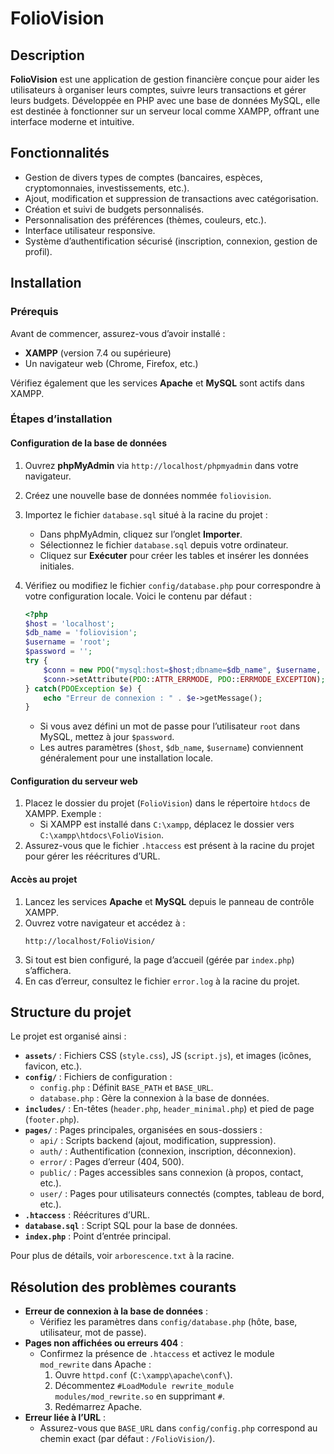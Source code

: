 # FolioVision

## Description

**FolioVision** est une application de gestion financière conçue pour aider les utilisateurs à organiser leurs comptes, suivre leurs transactions et gérer leurs budgets. Développée en PHP avec une base de données MySQL, elle est destinée à fonctionner sur un serveur local comme XAMPP, offrant une interface moderne et intuitive.

## Fonctionnalités

- Gestion de divers types de comptes (bancaires, espèces, cryptomonnaies, investissements, etc.).
- Ajout, modification et suppression de transactions avec catégorisation.
- Création et suivi de budgets personnalisés.
- Personnalisation des préférences (thèmes, couleurs, etc.).
- Interface utilisateur responsive.
- Système d’authentification sécurisé (inscription, connexion, gestion de profil).

## Installation

### Prérequis

Avant de commencer, assurez-vous d’avoir installé :

- **XAMPP** (version 7.4 ou supérieure)
- Un navigateur web (Chrome, Firefox, etc.)

Vérifiez également que les services **Apache** et **MySQL** sont actifs dans XAMPP.

### Étapes d’installation

#### Configuration de la base de données

1. Ouvrez **phpMyAdmin** via `http://localhost/phpmyadmin` dans votre navigateur.
2. Créez une nouvelle base de données nommée `foliovision`.
3. Importez le fichier `database.sql` situé à la racine du projet :
   - Dans phpMyAdmin, cliquez sur l’onglet **Importer**.
   - Sélectionnez le fichier `database.sql` depuis votre ordinateur.
   - Cliquez sur **Exécuter** pour créer les tables et insérer les données initiales.
4. Vérifiez ou modifiez le fichier `config/database.php` pour correspondre à votre configuration locale. Voici le contenu par défaut :

   ```php
   <?php
   $host = 'localhost';
   $db_name = 'foliovision';
   $username = 'root';
   $password = '';
   try {
       $conn = new PDO("mysql:host=$host;dbname=$db_name", $username, $password);
       $conn->setAttribute(PDO::ATTR_ERRMODE, PDO::ERRMODE_EXCEPTION);
   } catch(PDOException $e) {
       echo "Erreur de connexion : " . $e->getMessage();
   }
   ```

   - Si vous avez défini un mot de passe pour l’utilisateur `root` dans MySQL, mettez à jour `$password`.
   - Les autres paramètres (`$host`, `$db_name`, `$username`) conviennent généralement pour une installation locale.

#### Configuration du serveur web

1. Placez le dossier du projet (`FolioVision`) dans le répertoire `htdocs` de XAMPP. Exemple :
   - Si XAMPP est installé dans `C:\xampp`, déplacez le dossier vers `C:\xampp\htdocs\FolioVision`.
2. Assurez-vous que le fichier `.htaccess` est présent à la racine du projet pour gérer les réécritures d’URL.

#### Accès au projet

1. Lancez les services **Apache** et **MySQL** depuis le panneau de contrôle XAMPP.
2. Ouvrez votre navigateur et accédez à :
   ```
   http://localhost/FolioVision/
   ```
3. Si tout est bien configuré, la page d’accueil (gérée par `index.php`) s’affichera.
4. En cas d’erreur, consultez le fichier `error.log` à la racine du projet.

## Structure du projet

Le projet est organisé ainsi :

- **`assets/`** : Fichiers CSS (`style.css`), JS (`script.js`), et images (icônes, favicon, etc.).
- **`config/`** : Fichiers de configuration :
  - `config.php` : Définit `BASE_PATH` et `BASE_URL`.
  - `database.php` : Gère la connexion à la base de données.
- **`includes/`** : En-têtes (`header.php`, `header_minimal.php`) et pied de page (`footer.php`).
- **`pages/`** : Pages principales, organisées en sous-dossiers :
  - `api/` : Scripts backend (ajout, modification, suppression).
  - `auth/` : Authentification (connexion, inscription, déconnexion).
  - `error/` : Pages d’erreur (404, 500).
  - `public/` : Pages accessibles sans connexion (à propos, contact, etc.).
  - `user/` : Pages pour utilisateurs connectés (comptes, tableau de bord, etc.).
- **`.htaccess`** : Réécritures d’URL.
- **`database.sql`** : Script SQL pour la base de données.
- **`index.php`** : Point d’entrée principal.

Pour plus de détails, voir `arborescence.txt` à la racine.

## Résolution des problèmes courants

- **Erreur de connexion à la base de données** :
  - Vérifiez les paramètres dans `config/database.php` (hôte, base, utilisateur, mot de passe).
- **Pages non affichées ou erreurs 404** :
  - Confirmez la présence de `.htaccess` et activez le module `mod_rewrite` dans Apache :
    1. Ouvre `httpd.conf` (`C:\xampp\apache\conf\`).
    2. Décommentez `#LoadModule rewrite_module modules/mod_rewrite.so` en supprimant `#`.
    3. Redémarrez Apache.
- **Erreur liée à l’URL** :
  - Assurez-vous que `BASE_URL` dans `config/config.php` correspond au chemin exact (par défaut : `/FolioVision/`).

